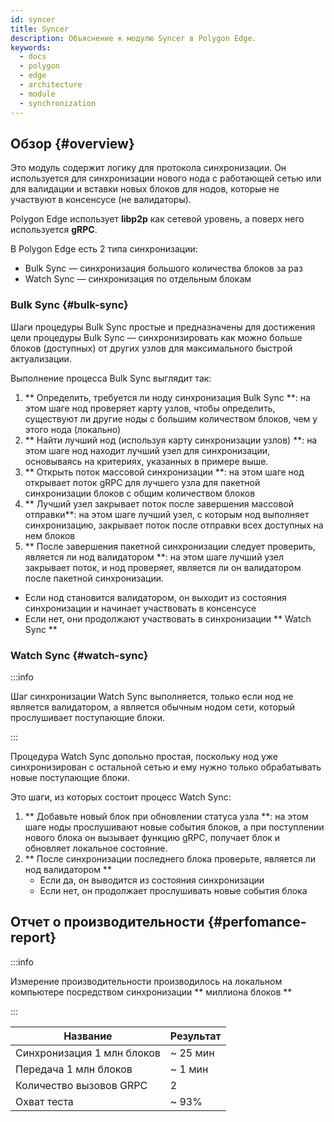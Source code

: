 ```yaml
---
id: syncer
title: Syncer
description: Объяснение к модулю Syncer в Polygon Edge.
keywords:
  - docs
  - polygon
  - edge
  - architecture
  - module
  - synchronization
---
```


## Обзор {#overview}

Это модуль содержит логику для протокола синхронизации. Он используется для синхронизации нового нода с работающей сетью или для валидации и вставки новых блоков для нодов, которые не участвуют в консенсусе (не валидаторы).

Polygon Edge использует **libp2p** как сетевой уровень, а поверх него используется **gRPC**.

В Polygon Edge есть 2 типа синхронизации:
* Bulk Sync — синхронизация большого количества блоков за раз
* Watch Sync — синхронизация по отдельным блокам

### Bulk Sync {#bulk-sync}

Шаги процедуры Bulk Sync простые и предназначены для достижения цели процедуры Bulk Sync — синхронизировать как можно больше блоков (доступных) от других узлов для максимального быстрой актуализации.

Выполнение процесса Bulk Sync выглядит так:

1. ** Определить, требуется ли ноду синхронизация Bulk Sync **: на этом шаге нод проверяет карту узлов, чтобы определить, существуют ли другие ноды с большим количеством блоков, чем у этого нода (локально)
2. ** Найти лучший нод (используя карту синхронизации узлов) **: на этом шаге нод находит лучший узел для синхронизации, основываясь на критериях, указанных в примере выше.
3. ** Открыть поток массовой синхронизации **: на этом шаге нод открывает поток gRPC для лучшего узла для пакетной синхронизации блоков с общим количеством блоков
4. ** Лучший узел закрывает поток после завершения массовой отправки**: на этом шаге лучший узел, с которым нод выполняет синхронизацию, закрывает поток после отправки всех доступных на нем блоков
5. ** После завершения пакетной синхронизации следует проверить, является ли нод валидатором **: на этом шаге лучший узел закрывает поток, и нод проверяет, является ли он валидатором после пакетной синхронизации.
  * Если нод становится валидатором, он выходит из состояния синхронизации и начинает участвовать в консенсусе
  * Если нет, они продолжают участвовать в синхронизации ** Watch Sync **

### Watch Sync {#watch-sync}

:::info

Шаг синхронизации Watch Sync выполняется, только если нод не является валидатором, а является обычным нодом сети, который прослушивает поступающие блоки.

:::

Процедура Watch Sync допольно простая, поскольку нод уже синхронизирован с остальной сетью и ему нужно только обрабатывать новые поступающие блоки.

Это шаги, из которых состоит процесс Watch Sync:

1. ** Добавьте новый блок при обновлении статуса узла **: на этом шаге ноды прослушивают новые события блоков, а при поступлении нового блока он вызывает функцию gRPC, получает блок и обновляет локальное состояние.
2. ** После синхронизации последнего блока проверьте, является ли нод валидатором **
   * Если да, он выводится из состояния синхронизации
   * Если нет, он продолжает прослушивать новые события блока

## Отчет о производительности {#perfomance-report}

:::info

Измерение производительности производилось на локальном компьютере посредством синхронизации ** миллиона блоков **

:::

| Название | Результат |
|----------------------|----------------|
| Синхронизация 1 млн блоков | ~ 25 мин |
| Передача 1 млн блоков | ~ 1 мин |
| Количество вызовов GRPC | 2 |
| Охват теста | ~ 93% |